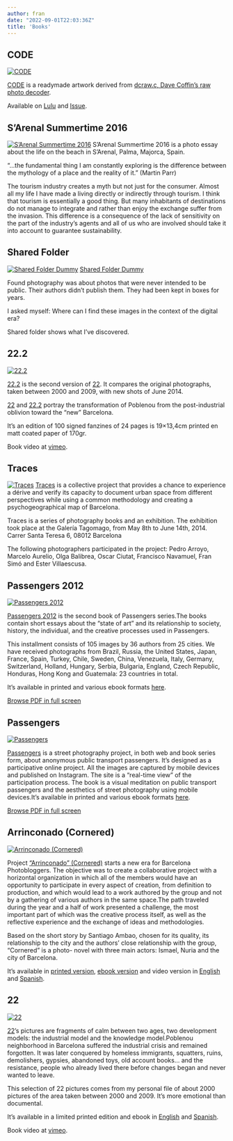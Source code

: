 ```yaml
---
author: fran
date: "2022-09-01T22:03:36Z"
title: 'Books'
---
```


## CODE
[![CODE](X1V16641.jpg)](/blog/2019/05/29/code-by-r-mutt/) 

[CODE]((/blog/2019/05/29/code-by-r-mutt/)) is a readymade artwork derived from [dcraw.c, Dave Coffin’s raw photo decoder](https://www.dechifro.org/dcraw/). 

Available on [Lulu](https://www.lulu.com/en/shop/fran-sim%C3%B3/code-by-rmutt/paperback/product-1wk5j69d.html?page=1&pageSize=4) and [Issue](https://issuu.com/fransimo/docs/code_by_mutt).


## S’Arenal Summertime 2016
[![S’Arenal Summertime 2016](SArenal-Summertime-COVER.jpg)](/blog/2017/04/02/sarenal-summertime-2016/)
S’Arenal Summertime 2016 is a photo essay about the life on the beach in S’Arenal, Palma, Majorca, Spain.

“…the fundamental thing I am constantly exploring is the difference between the mythology of a place and the reality of it.” (Martin Parr)

The tourism industry creates a myth but not just for the consumer. Almost all my life I have made a living directly or indirectly through tourism. I think that tourism is essentially a good thing. But many inhabitants of destinations do not manage to integrate and rather than enjoy the exchange suffer from the invasion. This difference is a consequence of the lack of sensitivity on the part of the industry’s agents and all of us who are involved should take it into account to guarantee sustainability.

## Shared Folder 
[![Shared Folder Dummy](DSCF3138.jpg)](/blog/2016/05/07/shared-folder-dummy/)
[Shared Folder Dummy](/blog/2016/05/07/shared-folder-dummy/)

Found photography was about photos that were never intended to be public. Their authors didn’t publish them. They had been kept in boxes for years.

I asked myself: Where can I find these images in the context of the digital era?

Shared folder shows what I’ve discovered.

## 22.2
[![22.2](0013_018_GSC_2765_cover.jpg)](/blog/2016/05/07/shared-folder-dummy/)

[22.2](/blog/2015/04/23/22-2/) is the second version of [22](/blog/2010/01/14/22/). It compares the original photographs, taken between 2000 and 2009, with new shots of June 2014.

[22](/blog/2010/01/14/22/) and [22.2](/blog/2015/04/23/22-2/) portray the transformation of Poblenou from the post-industrial oblivion toward the “new” Barcelona.

It’s an edition of 100 signed fanzines of 24 pages is 19×13,4cm printed en matt coated paper of 170gr.

Book video at [vimeo](https://vimeo.com/130670327).

## Traces
[![Traces](DSCF1438-2.jpg)](/blog/2014/05/02/traces-2013-12-07-barcelona/)
[Traces](/blog/2014/05/02/traces-2013-12-07-barcelona/) is a collective project that provides a chance to experience a dérive and verify its capacity to document urban space from different perspectives while using a common methodology and creating a psychogeographical map of Barcelona.

Traces is a series of photography books and an exhibition. The exhibition took place at the Galería Tagomago, from May 8th to June 14th, 2014. Carrer Santa Teresa 6, 08012 Barcelona

The following photographers participated in the project: Pedro Arroyo, Marcelo Aurelio, Olga Balibrea, Oscar Ciutat, Francisco Navamuel, Fran Simó and Ester Villaescusa.

## Passengers 2012
[![Passengers 2012](passengers_2012_cover_en.jpg)](/blog/2013/11/16/passengers-2012/)


[Passengers 2012](/blog/2013/11/16/passengers-2012/) is the second book of Passengers series.The books contain short essays about the “state of art” and its relationship to society, history, the individual, and the creative processes used in Passengers.

This installment consists of 105 images by 36 authors from 25 cities. We have received photographs from Brazil, Russia, the United States, Japan, France, Spain, Turkey, Chile, Sweden, China, Venezuela, Italy, Germany, Switzerland, Holland, Hungary, Serbia, Bulgaria, England, Czech Republic, Honduras, Hong Kong and Guatemala: 23 countries in total.

It’s available in printed and various ebook formats [here](http://passengers-streetphotography.com/eds/).

[Browse PDF in full screen](http://issuu.com/fransimo/docs/en_passengers_2012-e?e=2922899/5647796)

## Passengers

[![Passengers](passengers_product_thumbnail.jpg)](http://passengers-streetphotography.com/eds/)

[Passengers](http://passengers-streetphotography.com/eds/) is a street photography project, in both web and book series form, about anonymous public transport passengers. It’s designed as a participative online project. All the images are captured by mobile devices and published on Instagram. The site is a “real-time view” of the participation process. The book is a visual meditation on public transport passengers and the aesthetics of street photography using mobile devices.It’s available in printed and various ebook formats [here](http://passengers-streetphotography.com/eds/).

[Browse PDF in full screen](http://issuu.com/fransimo/docs/passaengers_v4_1_4_full_en_pdf?e=2922899/3360814)

## Arrinconado (Cornered)

[![Arrinconado (Cornered)](arrinconado_product_thumbnail.jpg)](http://arrinconado.barcelonaphotobloggers.org/)

Project [“Arrinconado” (Cornered)](http://arrinconado.barcelonaphotobloggers.org/) starts a new era for Barcelona Photobloggers. The objective was to create a collaborative project with a horizontal organization in which all of the members would have an opportunity to participate in every aspect of creation, from definition to production, and which would lead to a work authored by the group and not by a gathering of various authors in the same space.The path traveled during the year and a half of work presented a challenge, the most important part of which was the creative process itself, as well as the reflective experience and the exchange of ideas and methodologies.

Based on the short story by Santiago Ambao, chosen for its quality, its relationship to the city and the authors’ close relationship with the group, “Cornered” is a photo- novel with three main actors: Ismael, Nuria and the city of Barcelona.

It’s available in [printed version](http://www.lulu.com/shop/barcelona-photobloggers/arrinconado/paperback/product-15571787.html), [ebook version](http://www.lulu.com/shop/barcelona-photobloggers/arrinconado-ebook-edition/ebook/product-18560631.html) and video version in [English](https://vimeo.com/31446721) and [Spanish](https://vimeo.com/22812002).

## 22

[![22](22_cover.jpg)](/blog/2010/01/14/22/)

[22](/blog/2010/01/14/22/)’s pictures are fragments of calm between two ages, two development models: the industrial model and the knowledge model.Poblenou neighborhood in Barcelona suffered the industrial crisis and remained forgotten. It was later conquered by homeless immigrants, squatters, ruins, demolishers, gypsies, abandoned toys, old account books… and the resistance, people who already lived there before changes began and never wanted to leave.

This selection of 22 pictures comes from my personal file of about 2000 pictures of the area taken between 2000 and 2009. It’s more emotional than documental.

It’s available in a limited printed edition and ebook in [English](http://www.lulu.com/shop/fran-sim%C3%B3/22/ebook/product-20663836.html) and [Spanish](http://www.lulu.com/shop/fran-sim%C3%B3/22/ebook/product-18680983.html).

Book video at [vimeo](https://vimeo.com/130667877).

